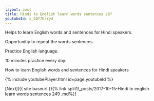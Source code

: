 ```yaml
---
layout: post
title: Hindi to English learn words sentences 287 
youtubeId: x_6Qf7Urry4
---
```

 
 
Helps to learn English words and sentences for Hindi speakers.

Opportunitiy to repeat the words sentences. 

Practice English language. 
 
10 minutes practice every day. 
 
How to learn English words and sentences for Hindi speakers 
 
{% include youtubePlayer.html id=page.youtubeId %}
 
 
[Next]({{ site.baseurl }}{% link  split1/_posts/2017-10-15-Hindi to english learn words sentences 249 .md%})
 
